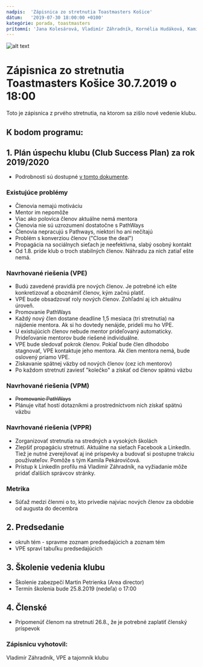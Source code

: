 ```yaml
---
nadpis:  'Zápisnica zo stretnutia Toastmasters Košice'
dátum:   '2019-07-30 18:00:00 +0100'
kategórie: porada, toastmasters
prítomní: 'Jana Kolesárová, Vladimír Záhradník, Kornélia Hudáková, Kamila Pekárovičová, Lucia Pethöová, Jozef Starúch'
---
```


![alt text][logo]
# Zápisnica zo stretnutia Toastmasters Košice 30.7.2019 o 18:00
Toto je zápisnica z prvého stretnutia, na ktorom sa zišlo nové vedenie klubu.

## K bodom programu:
## 1. Plán úspechu klubu (Club Success Plan) za rok 2019/2020
- Podrobnosti sú dostupné [v tomto dokumente][club-success-plan].

### Existujúce problémy
- Členovia nemajú motiváciu
- Mentor im nepomôže
- Viac ako polovica členov aktuálne nemá mentora
- Členovia nie sú uzrozumení dostatočne s PathWays
- Členovia nepracujú s Pathways, niektorí ho ani nečítajú
- Problém s konverziou členov ("Close the deal")
- Propagácia na sociálnych sieťach je neefektívna, slabý osobný kontakt
- Od 1.8. príde klub o troch stabilných členov. Náhradu za nich zatiaľ ešte nemá.

### Navrhované riešenia (VPE)
- Budú zavedené pravidlá pre nových členov. Je potrebné ich ešte konkretizovať a oboznámiť členov, kým začnú platiť.
- VPE bude obsadzovať roly nových členov. Zohľadní aj ich aktuálnu úroveň.
- Promovanie PathWays
- Každý nový člen dostane deadline 1,5 mesiaca (tri stretnutia) na nájdenie mentora. Ak si ho dovtedy nenájde, pridelí mu ho VPE.
- U existujúcich členov nebude mentor prideľovaný automaticky. Prideľovanie mentorov bude riešené individuálne.
- VPE bude sledovať pokrok členov. Pokiaľ bude člen dlhodobo stagnovať, VPE kontaktuje jeho mentora. Ak člen mentora nemá, bude oslovený priamo VPE.
- Získavanie spätnej väzby od nových členov (cez ich mentorov)
- Po každom stretnutí zaviesť "kolečko" a získať od členov spätnú väzbu

### Navrhované riešenia (VPM)
- ~~Promovanie PathWays~~
- Plánuje vítať hostí dotazníkmi a prostredníctvom nich získať spätnú väzbu

### Navrhované riešenia (VPPR)
- Zorganizovať stretnutia na stredných a vysokých školách
- Zlepšiť propagáciu stretnutí. Aktuálne na sieťach Facebook a LinkedIn. Tiež je nutné zverejňovať aj iné príspevky a budovať si postupne trakciu používateľov. Pomôže s tým Kamila Pekárovičová.
- Prístup k LinkedIn profilu má Vladimír Záhradník, na vyžiadanie môže pridať ďalších správcov stránky.

### Metrika
- Súťaž medzi členmi o to, kto privedie najviac nových členov za obdobie od augusta do decembra

## 2. Predsedanie
- okruh tém - spravme zoznam predsedajúcich a zoznam tém
- VPE spraví tabuľku predsedajúcich

## 3. Školenie vedenia klubu
- Školenie zabezpečí Martin Petrienka (Area director)
- Termín školenia bude 25.8.2019 (nedeľa) o 17:00

## 4. Členské
- Pripomenúť členom na stretnutí 26.8., že je potrebné zaplatiť členský príspevok

### Zápisnicu vyhotovil:
Vladimír Záhradník,
VPE a tajomník klubu

[logo]: https://raw.githubusercontent.com/toastmasters-kosice/toastmasters-kosice.github.io/develop/src/images/tmke-logo.jpg "Logo Toastmasters Košice"
[club-success-plan]: Dokumenty/Club%20Success%20Plan%202019.md
